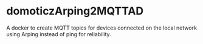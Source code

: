 # domoticzArping2MQTTAD
A docker to create MQTT topics for devices connected on the local network using Arping instead of ping for reliability.
